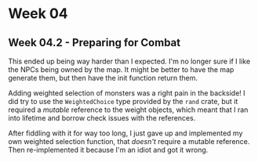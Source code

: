 # Week 04

## Week 04.2 - Preparing for Combat

This ended up being way harder than I expected. I'm no longer sure if I like the NPCs being owned by the map. It might be better to have the map generate them, but then have the init function return them.

Adding weighted selection of monsters was a right pain in the backside! I did try to use the `WeightedChoice` type provided by the `rand` crate, but it required a *mutable* reference to the weight objects, which meant that I ran into lifetime and borrow check issues with the references.

After fiddling with it for way too long, I just gave up and implemented my own weighted selection function, that *doesn't* require a mutable reference. Then re-implemented it because I'm an idiot and got it wrong.